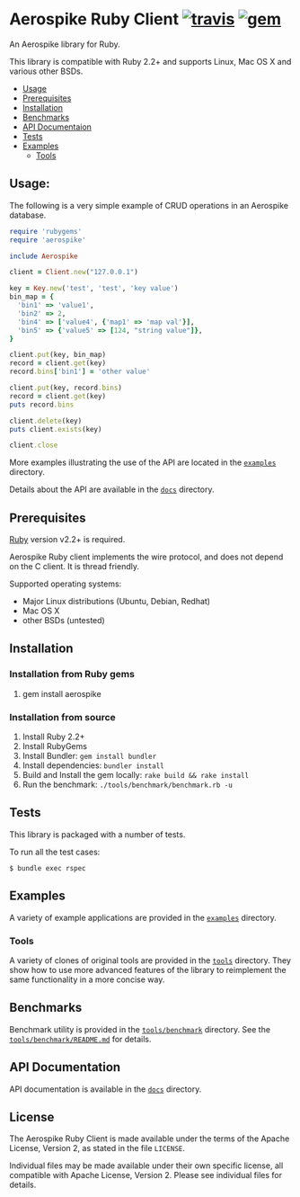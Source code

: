 # Aerospike Ruby Client [![travis][travis-image]][travis-url] [![gem][gem-image]][gem-url]

[travis-image]: https://travis-ci.org/aerospike/aerospike-client-ruby.svg?branch=master
[travis-url]: https://travis-ci.org/aerospike/aerospike-client-ruby
[gem-image]: https://img.shields.io/gem/v/aerospike.svg
[gem-url]: https://rubygems.org/gems/aerospike

An Aerospike library for Ruby.

This library is compatible with Ruby 2.2+ and supports Linux, Mac OS X and various other BSDs.

- [Usage](#Usage)
- [Prerequisites](#Prerequisites)
- [Installation](#Installation)
- [Benchmarks](#Benchmarks)
- [API Documentaion](#API-Documentation)
- [Tests](#Tests)
- [Examples](#Examples)
  - [Tools](#Tools)


## Usage:

The following is a very simple example of CRUD operations in an Aerospike database.

```ruby
require 'rubygems'
require 'aerospike'

include Aerospike

client = Client.new("127.0.0.1")

key = Key.new('test', 'test', 'key value')
bin_map = {
  'bin1' => 'value1',
  'bin2' => 2,
  'bin4' => ['value4', {'map1' => 'map val'}],
  'bin5' => {'value5' => [124, "string value"]},
}

client.put(key, bin_map)
record = client.get(key)
record.bins['bin1'] = 'other value'

client.put(key, record.bins)
record = client.get(key)
puts record.bins

client.delete(key)
puts client.exists(key)

client.close
```

More examples illustrating the use of the API are located in the
[`examples`](examples) directory.

Details about the API are available in the [`docs`](docs) directory.

<a name="Prerequisites"></a>
## Prerequisites

[Ruby](https://ruby-lang.org) version v2.2+ is required.

Aerospike Ruby client implements the wire protocol, and does not depend on the C client.
It is thread friendly.

Supported operating systems:

- Major Linux distributions (Ubuntu, Debian, Redhat)
- Mac OS X
- other BSDs (untested)

<a name="Installation"></a>
## Installation

### Installation from Ruby gems

1. gem install aerospike

### Installation from source

1. Install Ruby 2.2+
2. Install RubyGems
3. Install Bundler: ```gem install bundler```
4. Install dependencies: ```bundler install```
5. Build and Install the gem locally: ```rake build && rake install```
6. Run the benchmark: ```./tools/benchmark/benchmark.rb -u```

<a name="Tests"></a>
## Tests

This library is packaged with a number of tests.

To run all the test cases:

    $ bundle exec rspec

<a name="Examples"></a>
## Examples

A variety of example applications are provided in the [`examples`](examples) directory.

<a name="Tools"></a>
### Tools

A variety of clones of original tools are provided in the [`tools`](tools) directory.
They show how to use more advanced features of the library to reimplement the same functionality in a more concise way.

<a name="Benchmarks"></a>
## Benchmarks

Benchmark utility is provided in the [`tools/benchmark`](tools/benchmark) directory.
See the [`tools/benchmark/README.md`](tools/benchmark/README.md) for details.

<a name="API-Documentation"></a>
## API Documentation

API documentation is available in the [`docs`](docs/README.md) directory.

## License

The Aerospike Ruby Client is made available under the terms of the Apache License, Version 2, as stated in the file `LICENSE`.

Individual files may be made available under their own specific license,
all compatible with Apache License, Version 2. Please see individual files for details.

